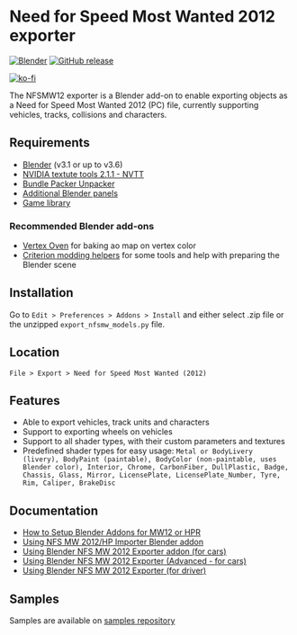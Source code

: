 # Need for Speed Most Wanted 2012 exporter
[![Blender](https://img.shields.io/badge/Blender-v3.1_or_up_to_v3.6-blue?logo=blender&logoColor=white)](https://www.blender.org/download/lts/3-6/#versions "Download Blender")
[![GitHub release](https://img.shields.io/github/release/DGIorio/nfsmw_exporter?include_prereleases=&sort=semver&color=blue)](https://github.com/DGIorio/nfsmw_exporter/releases/)

[![ko-fi](https://ko-fi.com/img/githubbutton_sm.svg)](https://ko-fi.com/DGIorio)

The NFSMW12 exporter is a Blender add-on to enable exporting objects as a Need for Speed Most Wanted 2012 (PC) file, currently supporting vehicles, tracks, collisions and characters.

## Requirements
- [Blender](https://www.blender.org/download/lts/3-6/#versions) (v3.1 or up to v3.6)  
- [NVIDIA textute tools 2.1.1 - NVTT](https://github.com/castano/nvidia-texture-tools)  
- [Bundle Packer Unpacker](https://github.com/DGIorio/bundle_packer_unpacker)  
- [Additional Blender panels](https://github.com/DGIorio/additional_blender_panels)  
- [Game library](https://drive.google.com/file/d/10zKBiuUgS96G6tKT2AQGnIUovaH7Pg_c/view?usp=sharing)

### Recommended Blender add-ons
- [Vertex Oven](https://github.com/ForestKatsch/VertexOven) for baking ao map on vertex color
- [Criterion modding helpers](https://github.com/DGIorio/criterion_modding_helpers) for some tools and help with preparing the Blender scene

## Installation
Go to `Edit > Preferences > Addons > Install` and either select .zip file or the unzipped `export_nfsmw_models.py` file.

## Location
`File > Export > Need for Speed Most Wanted (2012)`

## Features
- Able to export vehicles, track units and characters
- Support to exporting wheels on vehicles
- Support to all shader types, with their custom parameters and textures
- Predefined shader types for easy usage: `Metal or BodyLivery (livery), BodyPaint (paintable), BodyColor (non-paintable, uses Blender color), Interior, Chrome, CarbonFiber, DullPlastic, Badge, Chassis, Glass, Mirror, LicensePlate, LicensePlate_Number, Tyre, Rim, Caliper, BrakeDisc`

## Documentation
- [How to Setup Blender Addons for MW12 or HPR](https://docs.google.com/document/d/17MgvNmoF_imx64WcghOgUVoji-hd4aQ6_tkreLQcnTk)
- [Using NFS MW 2012/HP Importer Blender addon](https://docs.google.com/document/d/1e23Q_dl1tWWGG5wn7XDRZXqLu6C0A8UihPFyhbTTMvc)
- [Using Blender NFS MW 2012 Exporter addon (for cars)](https://docs.google.com/document/d/1Vz9iIKMCYnIFS7giVAUu0WV8m8zIOoiqTzGKOQsXl_Q)
- [Using Blender NFS MW 2012 Exporter (Advanced - for cars)](https://docs.google.com/document/d/1LZ6DyZFypR9UazhVVC0X6T2y39PaFKFziV8-EV9P-o8)
- [Using Blender NFS MW 2012 Exporter (for driver)](https://docs.google.com/document/d/1B0si343Dlq5t6a986T7UvfWue4les909XTV6-lSv0XM)

## Samples
Samples are available on [samples repository](https://github.com/DGIorio/exporter_samples)
